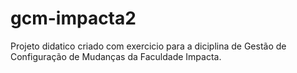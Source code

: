 # gcm-impacta2

Projeto didatico criado com exercicio para a diciplina de Gestão de Configuração de Mudanças da Faculdade Impacta.
